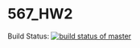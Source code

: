# 567_HW2

Build Status: [![build status of master](https://travis-ci.com/josephletizia/567_HW2.svg?branch=master)](https://travis-ci.com/josephletizia/567_HW2)
